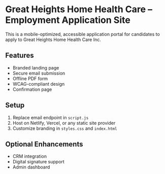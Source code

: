 # Great Heights Home Health Care – Employment Application Site

This is a mobile-optimized, accessible application portal for candidates to apply to Great Heights Home Health Care Inc.

## Features
- Branded landing page
- Secure email submission
- Offline PDF form
- WCAG-compliant design
- Confirmation page

## Setup
1. Replace email endpoint in `script.js`
2. Host on Netlify, Vercel, or any static site provider
3. Customize branding in `styles.css` and `index.html`

## Optional Enhancements
- CRM integration
- Digital signature support
- Admin dashboard
